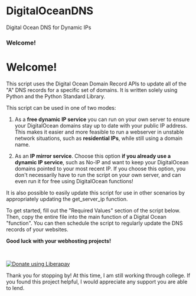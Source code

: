 # DigitalOceanDNS
Digital Ocean DNS for Dynamic IPs

### Welcome!

# Welcome!

This script uses the Digital Ocean Domain Record APIs to update all of the "A" DNS records for a specific set of domains. It is written solely using Python and the Python Standard Library.

This script can be used in one of two modes:

1. As a **free dynamic IP service** you can run on your own server to ensure your DigitalOcean domains stay up to date with your public IP address. This makes it easier and more feasible to run a webserver in unstable network situations, such as **residential IPs**, while still using a domain name.

 2. As an **IP mirror service**. Choose this option **if you already use a dynamic IP service**, such as No-IP and want to keep your DigitalOcean domains pointed to your most recent IP. If you choose this option, you don't necessarily have to run the script on your own server, and can even run it for free using DigitalOcean functions!

It is also possible to easily update this script for use in other scenarios by appropriately updating the get_server_ip function.

To get started, fill out the "Required Values" section of the script below. Then, copy the entire file into the main function of a Digital Ocean "function". You can then schedule the script to regularly update the DNS records of your websites.

**Good luck with your webhosting projects!**

<br>

<noscript><a href="https://liberapay.com/MusubiToTheMax/donate"><img alt="Donate using Liberapay" src="https://liberapay.com/assets/widgets/donate.svg"></a></noscript>

Thank you for stopping by! At this time, I am still working through college. If you found this project helpful, I would appreciate any support you are able to lend.
